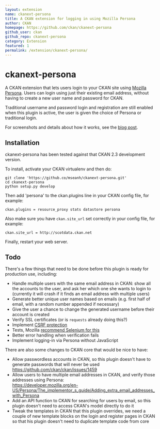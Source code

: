 ```yaml
---
layout: extension
name: ckanext-persona
title: A CKAN extension for logging in using Mozilla Persona
author: CKAN
homepage: https://github.com/ckan/ckanext-persona
github_user: ckan
github_repo: ckanext-persona
category: Extension
featured: 1
permalink: /extension/ckanext-persona/
---
```



ckanext-persona
===============

A CKAN extension that lets users login to your CKAN site using
[Mozilla Persona](http://www.mozilla.org/en-US/persona/). Users can login
using just their existing email address, without having to create a new user
name and password for CKAN.

Traditional username and password login and registration are still enabled when this
plugin is active, the user is given the choice of Persona or traditional login.

For screenshots and details about how it works, see the [blog post](http://seanh.cc/posts/ckanext-persona/).


Installation
------------

ckanext-persona has been tested against that CKAN 2.3 development version.

To install, activate your CKAN virtualenv and then do:

    git clone 'https://github.co/mseanh/ckanext-persona.git'
    cd ckanext-persona
    python setup.py develop

Then add 'persona' to the ckan.plugins line in your CKAN config file, for example:

    ckan.plugins = resource_proxy stats datastore persona
    
Also make sure you have `ckan.site_url` set correctly in your config file, for example:

    ckan.site_url = http://scotdata.ckan.net

Finally, restart your web server.


Todo
----

There's a few things that need to be done before this plugin is ready for production use, including:

- Handle multiple users with the same email address in CKAN:
  show all the accounts to the user, and ask her which one she wants
  to login to
  (currently it will crash if it finds an email address with multiple users)
- Generate better unique user names based on emails
  (e.g. first half of email, with a random number appended if necessary)
- Give the user a chance to change the generated username before their account is created
- Verify SSL certificates (or is `requests` already doing this?)
- Implement [CSRF protection](https://developer.mozilla.org/en-US/Persona/Security_Considerations)
- Tests, Mozilla [recommend Selenium for this](https://developer.mozilla.org/en-US/Persona/The_implementor_s_guide/Testing?redirectlocale=en-US&redirectslug=Persona%2FThe_implementor_s_guide%2FTesting)
- Better error handling when verification fails
- Implement logging-in via Persona without JavaScript

There are also some changes to CKAN core that would be nice to have:

- Allow passwordless accounts in CKAN, so this plugin doesn't have to generate passwords
  that will never be used <https://github.com/ckan/ckan/issues/1459>
- Allow users to have multiple email addresses in CKAN, and verify those addresses using Persona:    
  <https://developer.mozilla.org/en-US/Persona/The_implementor_s_guide/Adding_extra_email_addresses_with_Persona>
- Add an API function to CKAN for searching for users by email, so this plugin
  doesn't need to access CKAN's model directly to do it
- Tweak the templates in CKAN that this plugin overrides,
  we need a couple of new template blocks on the login and register pages in CKAN so that his plugin
  doesn't need to duplicate template code from core


